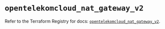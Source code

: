 # `opentelekomcloud_nat_gateway_v2`

Refer to the Terraform Registry for docs: [`opentelekomcloud_nat_gateway_v2`](https://registry.terraform.io/providers/opentelekomcloud/opentelekomcloud/1.36.29/docs/resources/nat_gateway_v2).
